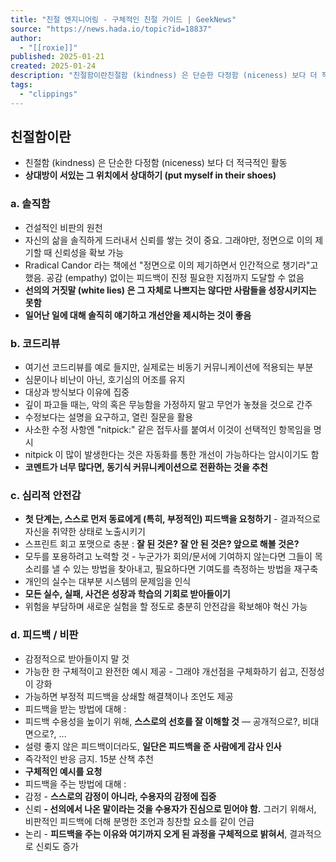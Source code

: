 ```yaml
---
title: "친절 엔지니어링 - 구체적인 친절 가이드 | GeekNews"
source: "https://news.hada.io/topic?id=18837"
author:
  - "[[roxie]]"
published: 2025-01-21
created: 2025-01-24
description: "친절함이란친절함 (kindness) 은 단순한 다정함 (niceness) 보다 더 적극적인 활동상대방이 서있는 그 위치에서 상대하기 (put myself in their shoes)a. 솔직함건설적인 비판의 원천자신의 삶을 솔직하게 드러내서 신뢰를 쌓는 것이 중요. 그래야만, 정면으로 이의 제기할 때 신뢰성을 확보 가능Rradical Candor 라는 책에"
tags:
  - "clippings"
---
```

## 친절함이란

- 친절함 (kindness) 은 단순한 다정함 (niceness) 보다 더 적극적인 활동
- **상대방이 서있는 그 위치에서 상대하기 (put myself in their shoes)**

### a. 솔직함

- 건설적인 비판의 원천
- 자신의 삶을 솔직하게 드러내서 신뢰를 쌓는 것이 중요. 그래야만, 정면으로 이의 제기할 때 신뢰성을 확보 가능
- Rradical Candor 라는 책에선 "정면으로 이의 제기하면서 인간적으로 챙기라"고 했음. 공감 (empathy) 없이는 피드백이 진정 필요한 지점까지 도달할 수 없음
- **선의의 거짓말 (white lies) 은 그 자체로 나쁘지는 않다만 사람들을 성장시키지는 못함**
- **일어난 일에 대해 솔직히 얘기하고 개선안을 제시하는 것이 좋음**

### b. 코드리뷰

- 여기선 코드리뷰를 예로 들지만, 실제로는 비동기 커뮤니케이션에 적용되는 부분
- 심문이나 비난이 아닌, 호기심의 어조를 유지
- 대상과 방식보다 이유에 집중
- 깊이 파고들 때는, 악의 혹은 무능함을 가정하지 말고 무언가 놓쳤을 것으로 간주
- 수정보다는 설명을 요구하고, 열린 질문을 활용
- 사소한 수정 사항엔 "nitpick:" 같은 접두사를 붙여서 이것이 선택적인 항목임을 명시
- nitpick 이 많이 발생한다는 것은 자동화를 통한 개선이 가능하다는 암시이기도 함
- **코멘트가 너무 많다면, 동기식 커뮤니케이션으로 전환하는 것을 추천**

### c. 심리적 안전감

- **첫 단계는, 스스로 먼저 동료에게 (특히, 부정적인) 피드백을 요청하기** - 결과적으로 자신을 취약한 상태로 노출시키기
- 스프린트 회고 포맷으로 충분 : **잘 된 것은? 잘 안 된 것은? 앞으로 해볼 것은?**
- 모두를 포용하려고 노력할 것 - 누군가가 회의/문서에 기여하지 않는다면 그들이 목소리를 낼 수 있는 방법을 찾아내고, 필요하다면 기여도를 측정하는 방법을 재구축
- 개인의 실수는 대부분 시스템의 문제임을 인식
- **모든 실수, 실패, 사건은 성장과 학습의 기회로 받아들이기**
- 위험을 부담하며 새로운 실험을 할 정도로 충분히 안전감을 확보해야 혁신 가능

### d. 피드백 / 비판

- 감정적으로 받아들이지 말 것
- 가능한 한 구체적이고 완전한 예시 제공 - 그래야 개선점을 구체화하기 쉽고, 진정성이 강화
- 가능하면 부정적 피드백을 상쇄할 해결책이나 조언도 제공
- 피드백을 받는 방법에 대해 :
- 피드백 수용성을 높이기 위해, **스스로의 선호를 잘 이해할 것** — 공개적으로?, 비대면으로?, ...
- 설령 좋지 않은 피드백이더라도, **일단은 피드백을 준 사람에게 감사 인사**
- 즉각적인 반응 금지. 15분 산책 추천
- **구체적인 예시를 요청**
- 피드백을 주는 방법에 대해 :
- 감정 - **스스로의 감정이 아니라, 수용자의 감정에 집중**
- 신뢰 **\- 선의에서 나온 말이라는 것을 수용자가 진심으로 믿어야 함.** 그러기 위해서, 비판적인 피드백에 더해 분명한 조언과 칭찬할 요소를 같이 언급
- 논리 - **피드백을 주는 이유와 여기까지 오게 된 과정을 구체적으로 밝혀서**, 결과적으로 신뢰도 증가